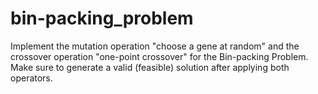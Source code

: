 # bin-packing_problem
Implement the mutation operation "choose a gene at random" and the crossover operation "one-point crossover"
for the Bin-packing Problem. Make sure to generate a valid (feasible) solution after applying both operators.